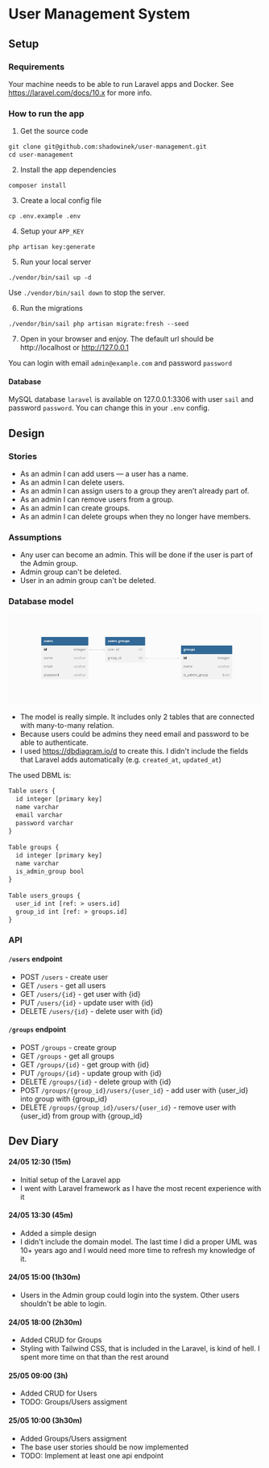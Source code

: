 # User Management System
## Setup
### Requirements
Your machine needs to be able to run Laravel apps and Docker. See https://laravel.com/docs/10.x for more info.

### How to run the app
1. Get the source code
```
git clone git@github.com:shadowinek/user-management.git
cd user-management
```

2. Install the app dependencies
```
composer install
```

3. Create a local config file
```
cp .env.example .env
```

4. Setup your `APP_KEY`
```
php artisan key:generate
```

5. Run your local server
```
./vendor/bin/sail up -d
```

Use `./vendor/bin/sail down` to stop the server.

6. Run the migrations
```
./vendor/bin/sail php artisan migrate:fresh --seed 
```

7. Open in your browser and enjoy. The default url should be http://localhost or http://127.0.0.1

You can login with email `admin@example.com` and password `password` 

#### Database
MySQL database `laravel` is available on 127.0.0.1:3306 with user `sail` and password `password`. You can change this in your `.env` config.

## Design
### Stories
* As an admin I can add users — a user has a name.
* As an admin I can delete users.
* As an admin I can assign users to a group they aren’t already part of.
* As an admin I can remove users from a group.
* As an admin I can create groups.
* As an admin I can delete groups when they no longer have members.

### Assumptions
* Any user can become an admin. This will be done if the user is part of the Admin group.
* Admin group can't be deleted.
* User in an admin group can't be deleted.

### Database model
![Database Model](database_model.png)

* The model is really simple. It includes only 2 tables that are connected with many-to-many relation.
* Because users could be admins they need email and password to be able to authenticate.
* I used https://dbdiagram.io/d to create this. I didn't include the fields that Laravel adds automatically (e.g. `created_at`, `updated_at`)

The used DBML is:
```
Table users {
  id integer [primary key]
  name varchar
  email varchar
  password varchar
}

Table groups {
  id integer [primary key]
  name varchar
  is_admin_group bool
}

Table users_groups {
  user_id int [ref: > users.id]
  group_id int [ref: > groups.id]
}
```

### API
#### `/users` endpoint
* POST `/users` - create user
* GET `/users` - get all users
* GET `/users/{id}` - get user with {id}
* PUT `/users/{id}` - update user with {id}
* DELETE `/users/{id}` - delete user with {id}

#### `/groups` endpoint
* POST `/groups` - create group
* GET `/groups` - get all groups
* GET `/groups/{id}` - get group with {id}
* PUT `/groups/{id}` - update group with {id}
* DELETE `/groups/{id}` - delete group with {id}
* POST `/groups/{group_id}/users/{user_id}` - add user with {user_id} into group with {group_id}
* DELETE `/groups/{group_id}/users/{user_id}` - remove user with {user_id} from group with {group_id}

## Dev Diary
#### 24/05 12:30 (15m)
* Initial setup of the Laravel app
* I went with Laravel framework as I have the most recent experience with it

#### 24/05 13:30 (45m)
* Added a simple design
* I didn't include the domain model. The last time I did a proper UML was 10+ years ago and I would need more time to refresh my knowledge of it.

#### 24/05 15:00 (1h30m)
* Users in the Admin group could login into the system. Other users shouldn't be able to login.

#### 24/05 18:00 (2h30m)
* Added CRUD for Groups
* Styling with Tailwind CSS, that is included in the Laravel, is kind of hell. I spent more time on that than the rest around  

#### 25/05 09:00 (3h)
* Added CRUD for Users
* TODO: Groups/Users assigment

#### 25/05 10:00 (3h30m)
* Added Groups/Users assigment
* The base user stories should be now implemented
* TODO: Implement at least one api endpoint

